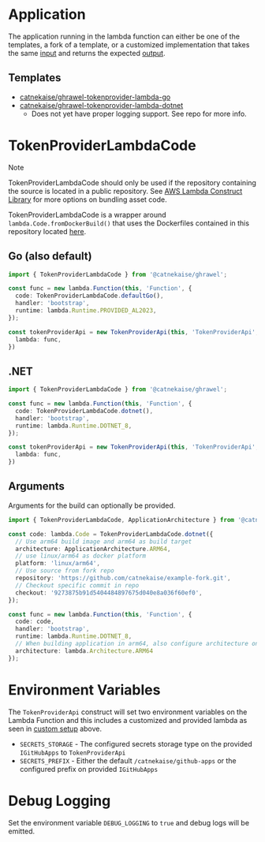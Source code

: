 # Application
The application running in the lambda function can either be one of the templates, a fork of a template, or a customized implementation that takes the same [input](./README.md#input) and returns the expected [output](./README.md#output).

## Templates

- [catnekaise/ghrawel-tokenprovider-lambda-go](https://github.com/catnekaise/ghrawel-tokenprovider-lambda-go)
- [catnekaise/ghrawel-tokenprovider-lambda-dotnet](https://github.com/catnekaise/ghrawel-tokenprovider-lambda-dotnet)
  - Does not yet have proper logging support. See repo for more info.

# TokenProviderLambdaCode
> [!NOTE]
> TokenProviderLambdaCode should only be used if the repository containing the source is located in a public repository. See [AWS Lambda Construct Library](https://docs.aws.amazon.com/cdk/api/v2/docs/aws-cdk-lib.aws_lambda-readme.html) for more options on bundling asset code.

TokenProviderLambdaCode is a wrapper around `lambda.Code.fromDockerBuild()` that uses the Dockerfiles contained in this repository located [here](https://github.com/catnekaise/ghrawel/tree/main/lambda).

## Go (also default)

```typescript
import { TokenProviderLambdaCode } from '@catnekaise/ghrawel';

const func = new lambda.Function(this, 'Function', {
  code: TokenProviderLambdaCode.defaultGo(),
  handler: 'bootstrap',
  runtime: lambda.Runtime.PROVIDED_AL2023,
});

const tokenProviderApi = new TokenProviderApi(this, 'TokenProviderApi', {
  lambda: func,
})
```

## .NET

```typescript
import { TokenProviderLambdaCode } from '@catnekaise/ghrawel';

const func = new lambda.Function(this, 'Function', {
  code: TokenProviderLambdaCode.dotnet(),
  handler: 'bootstrap',
  runtime: lambda.Runtime.DOTNET_8,
});

const tokenProviderApi = new TokenProviderApi(this, 'TokenProviderApi', {
  lambda: func,
})
```

## Arguments
Arguments for the build can optionally be provided.

```typescript
import { TokenProviderLambdaCode, ApplicationArchitecture } from '@catnekaise/ghrawel';

const code: lambda.Code = TokenProviderLambdaCode.dotnet({
  // Use arm64 build image and arm64 as build target
  architecture: ApplicationArchitecture.ARM64,
  // use linux/arm64 as docker platform
  platform: 'linux/arm64',
  // Use source from fork repo
  repository: 'https://github.com/catnekaise/example-fork.git',
  // Checkout specific commit in repo
  checkout: '9273875b91d5404484897675d040e8a036f60ef0',
});

const func = new lambda.Function(this, 'Function', {
  code: code,
  handler: 'bootstrap',
  runtime: lambda.Runtime.DOTNET_8,
  // When building application in arm64, also configure architecture on the function.
  architecture: lambda.Architecture.ARM64
});
```

# Environment Variables
The `TokenProviderApi` construct will set two environment variables on the Lambda Function and this includes a customized and provided lambda as seen in [custom setup](#custom-setup) above.

- `SECRETS_STORAGE` - The configured secrets storage type on the provided `IGitHubApps` to `TokenProviderApi`
- `SECRETS_PREFIX` - Either the default `/catnekaise/github-apps` or the configured prefix on provided `IGitHubApps`

# Debug Logging
Set the environment variable `DEBUG_LOGGING` to `true` and debug logs will be emitted.
